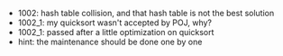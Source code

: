 - 1002: hash table collision, and that hash table is not the best solution
- 1002_1: my quicksort wasn't accepted by POJ, why?
- 1002_1: passed after a little optimization on quicksort
- hint: the maintenance should be done one by one

